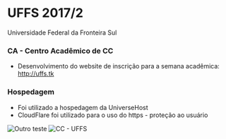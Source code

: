 # UFFS 2017/2
Universidade Federal da Fronteira Sul

### CA - Centro Acadêmico de CC
- Desenvolvimento do website de inscrição para a semana acadêmica: http://uffs.tk
### Hospedagem
- Foi utilizado a hospedagem da UniverseHost
- CloudFlare foi utilizado para o uso do https - proteção ao usuário

![Outro teste](https://preview.ibb.co/bOpguv/Site_Print_Completo.png)
![CC - UFFS](http://i.imgur.com/lLClOaR.png)
